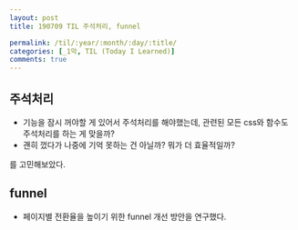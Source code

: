 ```yaml
---
layout: post
title: 190709 TIL 주석처리, funnel

permalink: /til/:year/:month/:day/:title/
categories: [_1막, TIL (Today I Learned)]
comments: true
---
```


## **주석처리** 
- 기능을 잠시 꺼야할 게 있어서 주석처리를 해야했는데, 관련된 모든 css와 함수도 주석처리를 하는 게 맞을까?
- 괜히 껐다가 나중에 기억 못하는 건 아닐까? 뭐가 더 효율적일까?

를 고민해보았다.

## **funnel**
- 페이지별 전환율을 높이기 위한 funnel 개선 방안을 연구했다. 
